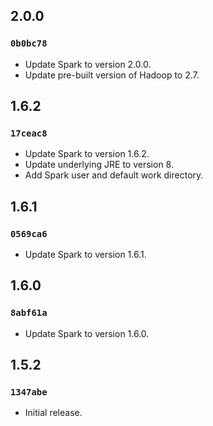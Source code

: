 ## 2.0.0

### `0b0bc78`

- Update Spark to version 2.0.0.
- Update pre-built version of Hadoop to 2.7.

## 1.6.2

### `17ceac8`

- Update Spark to version 1.6.2.
- Update underlying JRE to version 8.
- Add Spark user and default work directory.

## 1.6.1

### `0569ca6`

- Update Spark to version 1.6.1.

## 1.6.0

### `8abf61a`

- Update Spark to version 1.6.0.

## 1.5.2

### `1347abe`

- Initial release.
